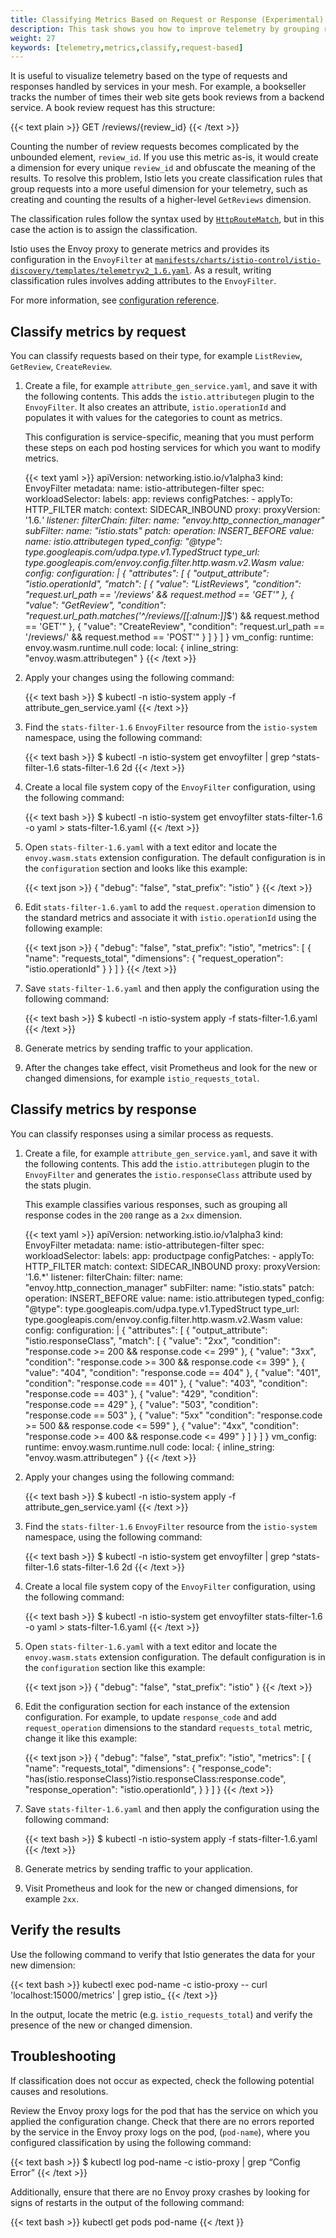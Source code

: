 ```yaml
---
title: Classifying Metrics Based on Request or Response (Experimental)
description: This task shows you how to improve telemetry by grouping requests and responses by their type. 
weight: 27
keywords: [telemetry,metrics,classify,request-based]
---
```


It is useful to visualize telemetry based on the type of requests and responses
handled by services in your mesh. For example, a bookseller tracks the number of
times their web site gets book reviews from a backend service. A book review
request has this structure:

{{< text plain >}}
GET /reviews/{review_id}
{{< /text >}}

Counting the number of review requests becomes complicated by the
unbounded element, `review_id`. If you use this metric as-is, it would create a
dimension for every unique `review_id` and obfuscate the meaning of the
results. To resolve this problem, Istio lets you create classification rules
that group requests into a more useful dimension for your telemetry, such as
creating and counting the results of a higher-level `GetReviews` dimension.

The classification rules follow the syntax used by
[`HttpRouteMatch`](/docs/reference/config/networking/virtual-service/#HTTPMatchRequest),
but in this case the action is to assign the classification.

Istio uses the Envoy proxy to generate metrics and provides its configuration in
the `EnvoyFilter` at
[`manifests/charts/istio-control/istio-discovery/templates/telemetryv2_1.6.yaml`]({{<github_blob>}}/manifests/charts/istio-control/istio-discovery/templates/telemetryv2_1.6.yaml).
As a result, writing classification rules involves adding attributes to the
`EnvoyFilter`.

For more information, see [configuration reference](/docs/reference/config/telemetry/).

## Classify metrics by request

You can classify requests based on their type, for example `ListReview`,
`GetReview`, `CreateReview`.

1. Create a file, for example `attribute_gen_service.yaml`, and save it with the
   following contents. This adds the `istio.attributegen` plugin to the
   `EnvoyFilter`. It also creates an attribute, `istio.operationId` and populates it
   with values for the categories to count as metrics.

    This configuration is service-specific, meaning that you must perform these
    steps on each pod hosting services for which you want to modify metrics.

    {{< text yaml >}}
    apiVersion: networking.istio.io/v1alpha3
    kind: EnvoyFilter
    metadata:
     name: istio-attributegen-filter
    spec:
     workloadSelector:
        labels:
        app: reviews
    configPatches:
        - applyTo: HTTP_FILTER
        match:
            context: SIDECAR_INBOUND
            proxy:
            proxyVersion: '1\.6.*'
            listener:
            filterChain:
                filter:
                name: "envoy.http_connection_manager"
                subFilter:
                    name: "istio.stats"
        patch:
            operation: INSERT_BEFORE
            value:
            name: istio.attributegen
            typed_config:
                "@type": type.googleapis.com/udpa.type.v1.TypedStruct
                type_url: type.googleapis.com/envoy.config.filter.http.wasm.v2.Wasm
                value:
                config:
                    configuration: |
                    {
                        "attributes": [
                        {
                            "output_attribute": "istio.operationId",
                            "match": [
                            {
                                "value": "ListReviews",
                                "condition": "request.url_path == '/reviews' && request.method == 'GET'"
                            },
                            {
                                "value": "GetReview",
                                "condition": "request.url_path.matches('^/reviews/[[:alnum:]]*$') && request.method == 'GET'"
                            },
                            {
                                "value": "CreateReview",
                                "condition": "request.url_path == '/reviews/' && request.method == 'POST'"
                            }
                            ]
                        }
                        ]
                    }
                    vm_config:
                    runtime: envoy.wasm.runtime.null
                    code:
                        local: { inline_string: "envoy.wasm.attributegen" }
    {{< /text >}}

1. Apply your changes using the following command:

    {{< text bash >}}
    $ kubectl -n istio-system apply -f attribute_gen_service.yaml
    {{< /text >}}

1. Find the `stats-filter-1.6` `EnvoyFilter` resource from the `istio-system`
   namespace, using the following command:

    {{< text bash >}}
    $ kubectl -n istio-system get envoyfilter | grep ^stats-filter-1.6
    stats-filter-1.6                    2d
    {{< /text >}}

1. Create a local file system copy of the `EnvoyFilter` configuration, using the
   following command:

    {{< text bash >}}
    $ kubectl -n istio-system get envoyfilter stats-filter-1.6 -o yaml > stats-filter-1.6.yaml
    {{< /text >}}

1. Open `stats-filter-1.6.yaml` with a text editor and locate the
   `envoy.wasm.stats` extension configuration. The default configuration is in
   the `configuration` section and looks like this example:

    {{< text json >}}
    {
    "debug": "false",
    "stat_prefix": "istio"
    }
    {{< /text >}}

1. Edit `stats-filter-1.6.yaml` to add the `request.operation` dimension to the
   standard metrics and associate it with `istio.operationId` using the
   following example:

    {{< text json >}}
    {
    "debug": "false",
    "stat_prefix": "istio",
    "metrics": [
        {
            "name": "requests_total",
            "dimensions": {
            "request_operation": "istio.operationId"
            }
        }
    ]
    }
    {{< /text >}}

1. Save `stats-filter-1.6.yaml` and then apply the configuration using the following command:

    {{< text bash >}}
    $ kubectl -n istio-system apply -f stats-filter-1.6.yaml
    {{< /text >}}

1. Generate metrics by sending traffic to your application.

1. After the changes take effect, visit Prometheus and look for the new or
   changed dimensions, for example `istio_requests_total`.

## Classify metrics by response

You can classify responses using a similar process as requests.

1. Create a file, for example `attribute_gen_service.yaml`, and save it with the
   following contents. This add the `istio.attributegen` plugin to the
   `EnvoyFilter` and generates the `istio.responseClass` attribute used by the
   stats plugin.

    This example classifies various responses, such as grouping all response
    codes in the `200` range as a `2xx` dimension.

    {{< text yaml >}}
    apiVersion: networking.istio.io/v1alpha3
    kind: EnvoyFilter
    metadata:
    name: istio-attributegen-filter
    spec:
    workloadSelector:
        labels:
        app: productpage
    configPatches:
        - applyTo: HTTP_FILTER
        match:
            context: SIDECAR_INBOUND
            proxy:
            proxyVersion: '1\.6.*'
            listener:
            filterChain:
                filter:
                name: "envoy.http_connection_manager"
                subFilter:
                    name: "istio.stats"
        patch:
            operation: INSERT_BEFORE
            value:
            name: istio.attributegen
            typed_config:
                "@type": type.googleapis.com/udpa.type.v1.TypedStruct
                type_url: type.googleapis.com/envoy.config.filter.http.wasm.v2.Wasm
                value:
                config:
                    configuration: |
                    {
                        "attributes": [
                        {
                            "output_attribute": "istio.responseClass",
                            "match": [
                            {
                                "value": "2xx",
                                "condition": "response.code >= 200 && response.code <= 299"
                            },
                            {
                                "value": "3xx",
                                "condition": "response.code >= 300 && response.code <= 399"
                            },
                            {
                                "value": "404",
                                "condition": "response.code == 404"
                            },
                            {
                                "value": "401",
                                "condition": "response.code == 401"
                            },
                            {
                                "value": "403",
                                "condition": "response.code == 403"
                            },
                            {
                                "value": "429",
                                "condition": "response.code == 429"
                            },
                            {
                                "value": "503",
                                "condition": "response.code == 503"
                            },
                            {
                                "value": "5xx"
                                "condition": "response.code >= 500 && response.code <= 599"
                            },
                            {
                                "value": "4xx",
                                "condition": "response.code >= 400 && response.code <= 499"
                            }
                            ]
                        }
                        ]
                    }
                    vm_config:
                    runtime: envoy.wasm.runtime.null
                    code:
                        local: { inline_string: "envoy.wasm.attributegen" }
    {{< /text >}}

1. Apply your changes using the following command:

    {{< text bash >}}
    $ kubectl -n istio-system apply -f attribute_gen_service.yaml
    {{< /text >}}

1. Find the `stats-filter-1.6` `EnvoyFilter` resource from the `istio-system`
   namespace, using the following command:

    {{< text bash >}}
    $ kubectl -n istio-system get envoyfilter | grep ^stats-filter-1.6
    stats-filter-1.6                    2d
    {{< /text >}}

1. Create a local file system copy of the `EnvoyFilter` configuration, using the
   following command:

    {{< text bash >}}
    $ kubectl -n istio-system get envoyfilter stats-filter-1.6 -o yaml > stats-filter-1.6.yaml
    {{< /text >}}

1. Open `stats-filter-1.6.yaml` with a text editor and locate the
   `envoy.wasm.stats` extension configuration. The default configuration is in
   the `configuration` section like this example:

    {{< text json >}}
    {
    "debug": "false",
    "stat_prefix": "istio"
    }
    {{< /text >}}

1. Edit the configuration section for each instance of the extension
   configuration. For example, to update `response_code` and add
   `request_operation` dimensions to the standard `requests_total` metric,
   change it like this example:

    {{< text json >}}
    {
    "debug": "false",
    "stat_prefix": "istio",
    "metrics": [
        {
            "name": "requests_total",
            "dimensions": {
            "response_code": "has(istio.responseClass)?istio.responseClass:response.code",
            "response_operation": "istio.operationId",
            }
        }
    ]
    }
    {{< /text >}}

1. Save `stats-filter-1.6.yaml` and then apply the configuration using the following command:

    {{< text bash >}}
    $ kubectl -n istio-system apply -f stats-filter-1.6.yaml
    {{< /text >}}

1. Generate metrics by sending traffic to your application.

1. Visit Prometheus and look for the new or changed dimensions, for example
   `2xx`.
   
## Verify the results

Use the following command to verify that Istio generates the data for your new dimension:

{{< text bash >}}
kubectl exec pod-name -c istio-proxy -- curl 'localhost:15000/metrics' | grep istio_
{{< /text >}}

In the output, locate the metric (e.g. `istio_requests_total`) and verify the presence of the new or changed dimension.

## Troubleshooting

If classification does not occur as expected, check the following potential causes and resolutions. 

Review the Envoy proxy logs for the pod that has the service on which you applied the configuration change. Check that there are no errors reported by the service in the Envoy proxy logs on the pod, (`pod-name`), where you configured classification by using the following command:

{{< text bash >}}
$ kubectl log pod-name -c istio-proxy | grep “Config Error”
{{< /text >}}

Additionally, ensure that there are no Envoy proxy crashes by looking for signs of restarts in the output of the following command:  

{{< text bash >}}
kubectl get pods pod-name
{{< /text }}
